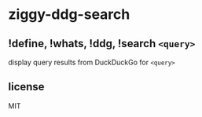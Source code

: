 ziggy-ddg-search
====

## !define, !whats, !ddg, !search `<query>`

display query results from DuckDuckGo for `<query>`

## license

MIT
